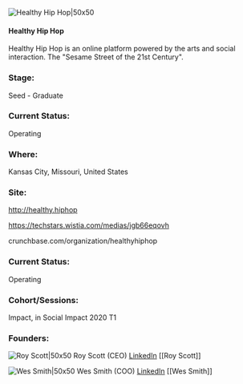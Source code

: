 

![Healthy Hip Hop|50x50](https://apimg.techstars.com/connect/images/image_files/5e00d32f34a60d4822000045/original/Healthy_Hip_Hop_logo.jpg)

#### Healthy Hip Hop
Healthy Hip Hop is an online platform powered by the arts and social interaction. The "Sesame Street of the 21st Century".

### Stage: 
Seed - Graduate 

### Current Status: 
Operating

### Where:
Kansas City, Missouri, United States

### Site:
http://healthy.hiphop

https://techstars.wistia.com/medias/jgb66eqovh

crunchbase.com/organization/healthyhiphop

### Current Status: 
Operating

### Cohort/Sessions: 
Impact, in Social Impact 2020 T1

### Founders: 

![Roy Scott|50x50](https://apimg.techstars.com/connect/images/image_files/5e2a49fb34a60d7d790000e9/original/Roy_Scott_Healthy_Hip_Hop.JPG) Roy Scott (CEO) [LinkedIn](https://linkedin.com/in/roy-scott-70772822) [[Roy Scott]]

![Wes Smith|50x50](https://apimg.techstars.com/connect/images/image_files/5e459546a36c1171ea000abe/original/Wes_%28H3%29_headshot_1.jpeg) Wes Smith (COO) [LinkedIn](https://linkedin.com/in/wesh3) [[Wes Smith]]


